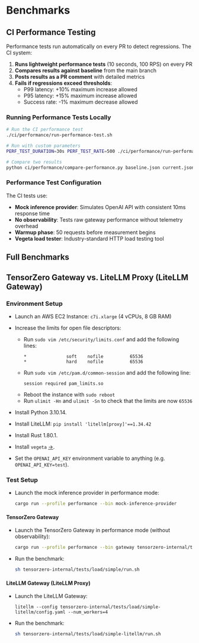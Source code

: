 # Benchmarks

## CI Performance Testing

Performance tests run automatically on every PR to detect regressions. The CI system:

1. **Runs lightweight performance tests** (10 seconds, 100 RPS) on every PR
2. **Compares results against baseline** from the main branch
3. **Posts results as a PR comment** with detailed metrics
4. **Fails if regressions exceed thresholds**:
   - P99 latency: +10% maximum increase allowed
   - P95 latency: +15% maximum increase allowed
   - Success rate: -1% maximum decrease allowed

### Running Performance Tests Locally

```bash
# Run the CI performance test
./ci/performance/run-performance-test.sh

# Run with custom parameters
PERF_TEST_DURATION=30s PERF_TEST_RATE=500 ./ci/performance/run-performance-test.sh

# Compare two results
python ci/performance/compare-performance.py baseline.json current.json
```

### Performance Test Configuration

The CI tests use:
- **Mock inference provider**: Simulates OpenAI API with consistent 10ms response time
- **No observability**: Tests raw gateway performance without telemetry overhead
- **Warmup phase**: 50 requests before measurement begins
- **Vegeta load tester**: Industry-standard HTTP load testing tool

## Full Benchmarks

## TensorZero Gateway vs. LiteLLM Proxy (LiteLLM Gateway)

### Environment Setup

- Launch an AWS EC2 Instance: `c7i.xlarge` (4 vCPUs, 8 GB RAM)
- Increase the limits for open file descriptors:

  - Run `sudo vim /etc/security/limits.conf` and add the following lines:
    ```
    *               soft    nofile          65536
    *               hard    nofile          65536
    ```
  - Run `sudo vim /etc/pam.d/common-session` and add the following line:
    ```
    session required pam_limits.so
    ```
  - Reboot the instance with `sudo reboot`
  - Run `ulimit -Hn` and `ulimit -Sn` to check that the limits are now `65536`

- Install Python 3.10.14.
- Install LiteLLM: `pip install 'litellm[proxy]'==1.34.42`
- Install Rust 1.80.1.
- Install `vegeta` [→](https://github.com/tsenart/vegeta).
- Set the `OPENAI_API_KEY` environment variable to anything (e.g. `OPENAI_API_KEY=test`).

### Test Setup

- Launch the mock inference provider in performance mode:

  ```bash
  cargo run --profile performance --bin mock-inference-provider
  ```

#### TensorZero Gateway

- Launch the TensorZero Gateway in performance mode (without observability):

  ```bash
  cargo run --profile performance --bin gateway tensorzero-internal/tests/load/tensorzero-without-observability.toml
  ```

- Run the benchmark:
  ```bash
  sh tensorzero-internal/tests/load/simple/run.sh
  ```

#### LiteLLM Gateway (LiteLLM Proxy)

- Launch the LiteLLM Gateway:

  ```
  litellm --config tensorzero-internal/tests/load/simple-litellm/config.yaml --num_workers=4
  ```

- Run the benchmark:

  ```bash
  sh tensorzero-internal/tests/load/simple-litellm/run.sh
  ```
